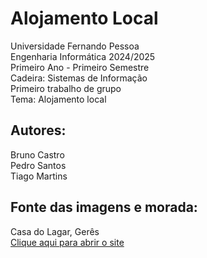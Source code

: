 # Alojamento Local
Universidade Fernando Pessoa  
Engenharia Informática 2024/2025  
Primeiro Ano - Primeiro Semestre  
Cadeira: Sistemas de Informação  
Primeiro trabalho de grupo  
Tema: Alojamento local

## Autores:
Bruno Castro  
Pedro Santos  
Tiago Martins  

## Fonte das imagens e morada:   
Casa do Lagar, Gerês  
[Clique aqui para abrir o site](https://www.booking.com/hotel/pt/casa-do-lagar-braga.pt-pt.html?aid=356980&label=gog235jc-1FCAMY6QcoggJCBWdlcmVzSB9YA2i7AYgBAZgBH7gBF8gBDNgBAegBAfgBAogCAagCA7gClvSCuQbAAgHSAiRmNzM4MjUzOS00NGU1LTQ1M2QtYjUwZS0yM2JiOThlMGYyNzfYAgXgAgE&sid=b6661f6b3fe00c433ddd92e1a16b6dea&dest_id=900040488;dest_type=city;dist=0;group_adults=2;group_children=0;hapos=5;hpos=5;no_rooms=1;req_adults=2;req_children=0;room1=A%2CA;sb_price_type=total;sr_order=popularity;srepoch=1730198331;srpvid=cd7f4a97dc270552;type=total;ucfs=1&)
